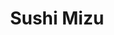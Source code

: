 ---
layout: place
title: "Sushi Mizu"
permalink: /connecticut/new-haven/sushi-mizu.html
stateAbbr: CT
stateName: Connecticut
cityName: New Haven
place_id: ChIJy6Ag3rHZ54kR8rgs0XQVYko
photos:
  - name: >-
      places/ChIJy6Ag3rHZ54kR8rgs0XQVYko/photos/AeeoHcK08kxQ7zs0P8RVd1dZNeWUEHP_96V0O7sjgxbsKApNPMLqTfzAC5wxDuNtu9MNpeKTlDKbK7BJ_ibLRdapSzMLQgytoVbi4iLdYkmBBrRaTR4iMEMA4o9rXtdqs8NJM5xU01NP4ibr906TB5W1YUAw2m--a2F4DXUTM4jn9UclGW2HO9Zm75coMQRRerBGtqOh43KqNQ4-d3kpxrOF4aDYno_ELeus_vMAcaGIz20MeBeUT1Nn0oOCOr-0p-GYfNkFvQprmQR9lJ0j64CBtFgHOXMM14Lf-SDWexOJyBPjs5T07opaQXtAjcVEaWkGufTRuDjWKRP_WfEhsLGhjEfmCvhLZGe7driCSqi_C_SH3evdj-yfhtwVwuKOh2NvuLFkOzzjsQDWTp2aabOEmpaZ4DCTLENrJSe8vGac5_oQRA
    widthPx: 4032
    heightPx: 3024
    authorAttributions:
      - displayName: William B
        uri: https://maps.google.com/maps/contrib/117357934109968920270
        photoUri: >-
          https://lh3.googleusercontent.com/a-/ALV-UjUSoM_OpenVza6GJOwjymKICWBm6_bFeVenSYgwa4OZF5LrfoIz=s100-p-k-no-mo
    flagContentUri: >-
      https://www.google.com/local/imagery/report/?cb_client=maps_api_places.places_api&image_key=!1e10!2sCIHM0ogKEICAgID4uLOJNw&hl=en-US
    googleMapsUri: >-
      https://www.google.com/maps/place//data=!3m4!1e2!3m2!1sCIHM0ogKEICAgID4uLOJNw!2e10!4m2!3m1!1s0x89e7d9b1de20a0cb:0x4a621574d12cb8f2
  - name: >-
      places/ChIJy6Ag3rHZ54kR8rgs0XQVYko/photos/AeeoHcKJL4ndY0Z27gq0qlT735MXuta9vVMl6EglpxUyo6qm8MC95arAhlUsG7AYF8Hk4BWspcClVYn_kPwF2zUxgkZbolpNGrjYPZLGNOfqV_S3d-lRLS3u3tNPTTgqosk2TmYOMkjmCv9OHJ7D1UpIJw7dO8V8Qxm6H4RSYkgPxTZb6qNRMoWoop-t9a7cMQOJJdcYR3oY_pVC8V7M3vHy1IsBcskUngXdSRQHwF_zpe3WTGQMiTFzSl8Fgx0b-Jna05QJ4yTxpV8uzSt6YlG4vorB9Yaa-xTl05GuTCAY47-dergFoSnhj8LPDDIy1b5bqQljOIAvj2IMvrXzu8OCEJh9B-z9Ssev_r27X8jW9wdDMTvYoCeicmk4RqpAjfXMJYsfaSawWfuchRBimsfa1okz6WfgHZU-pSRVrVQVrkHZJQ
    widthPx: 3024
    heightPx: 4032
    authorAttributions:
      - displayName: Tony Nguyen
        uri: https://maps.google.com/maps/contrib/101192039170076457688
        photoUri: >-
          https://lh3.googleusercontent.com/a-/ALV-UjW27Xepj5XfS2rHWQNoltVe6_1LBn7bkBsIRIwYJu5qlmK13w=s100-p-k-no-mo
    flagContentUri: >-
      https://www.google.com/local/imagery/report/?cb_client=maps_api_places.places_api&image_key=!1e10!2sCIHM0ogKEICAgIDRhuexBQ&hl=en-US
    googleMapsUri: >-
      https://www.google.com/maps/place//data=!3m4!1e2!3m2!1sCIHM0ogKEICAgIDRhuexBQ!2e10!4m2!3m1!1s0x89e7d9b1de20a0cb:0x4a621574d12cb8f2
  - name: >-
      places/ChIJy6Ag3rHZ54kR8rgs0XQVYko/photos/AeeoHcKNsU0dq250zj1aArF56h4MuW3RCW0uwqfZ_ZZnE4LVE_2hm__8dmJBQPfrq62aarVV22iu3KJ5LJomlfRvU9yPX2AJLyA1pHP_nBRffUg4OKAaXLvWSAEUtEo2QcV3kHp_ZZqk8XnAE-2yTAGydlQ-oWaF6Sh7up0WH_NIrepRq-q_lTcGAgJxHTclWEQlyJOFDZIEgR92vnasHDBbguLdVEi9q6-Cqy1a9BLOXC3nhdMReITW3at4oe6P_1qjjGN8eP8X7aMHmv-tnO3X-Af6Xr2HRL_HWSiQ-xZbtFt5TDo9ytBhVJQAYkGAqb3gZnZA9uwpNvk5HIdaY8B7kvPCgO6TyDnJW5QD6O-VCnSFKgRRRpDUvNbxCvVWy-wtzwt7vDIvTaB6fMRDIWGKYJjKHidC8RIDxQQ7_Zn8KII
    widthPx: 3024
    heightPx: 4032
    authorAttributions:
      - displayName: Caitlin
        uri: https://maps.google.com/maps/contrib/114072624236159336591
        photoUri: >-
          https://lh3.googleusercontent.com/a/ACg8ocKnAeWpAEEPAmva7tIID-AghhmOjgvkIKhTYc7QD93tcmK2xHzs=s100-p-k-no-mo
    flagContentUri: >-
      https://www.google.com/local/imagery/report/?cb_client=maps_api_places.places_api&image_key=!1e10!2sCIHM0ogKEICAgICHq8b5cg&hl=en-US
    googleMapsUri: >-
      https://www.google.com/maps/place//data=!3m4!1e2!3m2!1sCIHM0ogKEICAgICHq8b5cg!2e10!4m2!3m1!1s0x89e7d9b1de20a0cb:0x4a621574d12cb8f2
  - name: >-
      places/ChIJy6Ag3rHZ54kR8rgs0XQVYko/photos/AeeoHcIzXqwPeDEv6pQAH_o4hpX8K7QoCgS0d6JgOCR-uG6YsN3gGZaT0FrmjfuH7VceAp39qLvIrW3Xvf4iHIU7ndDTn_qzupZ9rjSGOqtAC_DW1O0l82TLNFLqc4DgU59_igYoINlUrtjSSbbBNG_4eVAdJEValFRq2lmC4FxNgqSqJXygBW4En7XfhO3FDTQBi7b824BHeos2uIciWg0a-VRnIvcwOs2M2elbL3EkW03BU4NT6eaaS0fBeL0-9JgeX5UzBBoU2k7N4ypr_D5oU0UEVf7p2fSF0BSRfb_xXr5k5kgGy-dEOiCLyT_G8FxS0AyS1h5VQZ1dIFAfIZ6LLsMYMZo9U6YujiD6pynrZYDMZG57qAdCrv_YQ6kC9BAzcZKHnSqhzi2oO-0iXL3F0kooVKjC245L9LN-ZNy7TgFC6nL8
    widthPx: 3024
    heightPx: 4032
    authorAttributions:
      - displayName: Francisco J. Tamayo
        uri: https://maps.google.com/maps/contrib/105775601959496147065
        photoUri: >-
          https://lh3.googleusercontent.com/a-/ALV-UjWSSl9fC747eBD81SOi71sh-EVw5gskqp46kBFx_JZVAqcCB7Bm=s100-p-k-no-mo
    flagContentUri: >-
      https://www.google.com/local/imagery/report/?cb_client=maps_api_places.places_api&image_key=!1e10!2sCIHM0ogKEICAgIDEi5OziAE&hl=en-US
    googleMapsUri: >-
      https://www.google.com/maps/place//data=!3m4!1e2!3m2!1sCIHM0ogKEICAgIDEi5OziAE!2e10!4m2!3m1!1s0x89e7d9b1de20a0cb:0x4a621574d12cb8f2
  - name: >-
      places/ChIJy6Ag3rHZ54kR8rgs0XQVYko/photos/AeeoHcLOFalh8Ou1xjmDOa6Cd_PNpIciucleHlHA6Z6tWo1h-oHsDFsU1qTcx2qGtbQPLrNew8QUH6v1YfYOg1L-egs5lYgm2GLzW-ejrbi7FZx8sj-k5DJGKxV9-Rss-3lrX-RCqWceDOS7oLUPQc1oZRldx-TOyJobmUdKm36tFiHH0oGjwtCSpnOa8LzChIWab0gkO2HWVJbkCaeVDujnNox3KRDwPEXXtyDMT2HHKvzlmm1HholA-k_vaK8KbiiSM9MukM7IhKZbMtfZG4OZAEzTzZJGucfxl87CuO0LK0pV3UC3_x_Gyfh7C2qLke8GhHeJT659Rzt7bBuCqmk86BcVDBStrYwIMfmJQ23by_PXQpzEsVQRmNQ7BwgxuVmc3TyyDTibmi3RhSZm1QpB6osQdvHyeZZ6yE2HoifFiBq8uA
    widthPx: 4160
    heightPx: 3120
    authorAttributions:
      - displayName: Jerald Lim
        uri: https://maps.google.com/maps/contrib/112577035205059113026
        photoUri: >-
          https://lh3.googleusercontent.com/a-/ALV-UjUrYcJEpIzDeOd0C-fZ2M9h5j44fK7-wcZebjcJkZClXtnr-0pU8w=s100-p-k-no-mo
    flagContentUri: >-
      https://www.google.com/local/imagery/report/?cb_client=maps_api_places.places_api&image_key=!1e10!2sCIHM0ogKEICAgICEsv6ZUA&hl=en-US
    googleMapsUri: >-
      https://www.google.com/maps/place//data=!3m4!1e2!3m2!1sCIHM0ogKEICAgICEsv6ZUA!2e10!4m2!3m1!1s0x89e7d9b1de20a0cb:0x4a621574d12cb8f2
  - name: >-
      places/ChIJy6Ag3rHZ54kR8rgs0XQVYko/photos/AeeoHcIhckKmHPdnkhxa3wcwV4UdGj293gjrW3YAgGVOWltw7flJta2SlEoNikuFTL499MxCoiALANkbb5foHjbZBX_omxN9Q_Cb2F9AAFfMAvxlndZmfzyPXmjQwtr5yONc2So7zeN2jorkKyeCrY3lPb8zqXW5aYWrRr1mJUGJ0K0Z2GWgrzJ_L4mTLroESJ71ckgSexVNQ9nDpTrqXC5MAtPYPO5mLXIFskOuLUn5nXzOHedJSXTwcf37kVrSzHxmKe9gHdItwUuZGKnh2gzdpoLXUZfV4lV1d84JQfovwLeJrau_lPi9PUAXTqtizoFDiNxNafqpf5iG_s1gUVnzguTRCX9DPrqE9xgB13UqgnPBQG0li-HN5bgmzXK_2F2OkgBKq5k_WskoovoGnXUkyqNsnM_XMHcTsl2kRbPSRpDelR0
    widthPx: 3024
    heightPx: 4032
    authorAttributions:
      - displayName: Angeline Vargas
        uri: https://maps.google.com/maps/contrib/101962637847981502696
        photoUri: >-
          https://lh3.googleusercontent.com/a-/ALV-UjVA9t2sNcpHZbYHNeqjHo96LBwcqhIGnQB_sw1uSfdLB_powh9c=s100-p-k-no-mo
    flagContentUri: >-
      https://www.google.com/local/imagery/report/?cb_client=maps_api_places.places_api&image_key=!1e10!2sCIHM0ogKEICAgMCQucacngE&hl=en-US
    googleMapsUri: >-
      https://www.google.com/maps/place//data=!3m4!1e2!3m2!1sCIHM0ogKEICAgMCQucacngE!2e10!4m2!3m1!1s0x89e7d9b1de20a0cb:0x4a621574d12cb8f2
  - name: >-
      places/ChIJy6Ag3rHZ54kR8rgs0XQVYko/photos/AeeoHcKQ886wvWfTQvfoit1Q_wDzTWaAjiNXxCMll-wPStTql26J_prptGSjF6A5rVGPyTe6g34EtnJG6N4SemXNAIsAV-qkds-X3lZlB4iB5Y2wpvmz2DJJXrzeTCYdm5v_0II88sfXt-7Wcj-KuNEPk6fXSm4OlCnsVYU8ctzAGAlbfhl97GcX6b-jwOehtGvCYJj2Cvx911lLZD-nGdpd0lWGsgnOZGEC__xGnQcPgHPRWvnUsWr_n-UDgDFpN3ZDBKd5vHG_DkpPCna8d86AMYeUJOLDyy_Zg_jpusLBRuAaGbenHEblX-aDRQ9b-dV6Brfo2eHKb0wPX1kZlOXxX4zQJzzGkAupMr2DqFrBtl6W98Pj8xTbB0RYFxGE6_0ncTOnJNPKx4GU6l5PQeiiZ9RpbNlMzZwS6IrgYSL58xa0hQ
    widthPx: 4032
    heightPx: 3024
    authorAttributions:
      - displayName: Minjae Kim
        uri: https://maps.google.com/maps/contrib/110803934302055694504
        photoUri: >-
          https://lh3.googleusercontent.com/a/ACg8ocL9xjFAmgn1zJqu4u-_irhigtcIDvT8tsRRpOdf29Tusy3nsA=s100-p-k-no-mo
    flagContentUri: >-
      https://www.google.com/local/imagery/report/?cb_client=maps_api_places.places_api&image_key=!1e10!2sCIHM0ogKEICAgIDEgcbIQA&hl=en-US
    googleMapsUri: >-
      https://www.google.com/maps/place//data=!3m4!1e2!3m2!1sCIHM0ogKEICAgIDEgcbIQA!2e10!4m2!3m1!1s0x89e7d9b1de20a0cb:0x4a621574d12cb8f2
  - name: >-
      places/ChIJy6Ag3rHZ54kR8rgs0XQVYko/photos/AeeoHcJKM90Sha70VjWZCzxB_18xL9YxUajw1q9TRv8f_PaUzngTfh3mVfoBsCrWToF5sNu6iALMny2QumDOjzMS4Hkc_q5byj3BqrIuDhcE_DNbS3nUq0e2biaE0H2gsLt0vHOR5GQTQl0hornLwELyjliGFQbf8RGbnnO-fhK8k7rykXib8oEnoM7jfQU87VJGpp2qrMvjjQ0TolT2Ym5tdiUN8NVAAjhzmu8lEquPjZChZP3FFlZg3PfSrg4VYecvF00fqnob5pPnRTVrWlJOOoZdrVSndL0hpNWNEJozFtemh07nlrNqkhju9jLdioshptGttnGUtYMrSQMju-TLbzl_1zsQHxapmkgYCgYXIw6FjyBySu-7Zv_u-OenPmx02-ZtnXAl46wqBbevDRu0wv4_59gT0XLUFNSyi31nLMkYBw
    widthPx: 3024
    heightPx: 4032
    authorAttributions:
      - displayName: shelima dickerson
        uri: https://maps.google.com/maps/contrib/113096288093891658532
        photoUri: >-
          https://lh3.googleusercontent.com/a-/ALV-UjWisINvHCJpYTapB6REt_VssRmS1-isGmPAPZLmydZJRZX8WkA=s100-p-k-no-mo
    flagContentUri: >-
      https://www.google.com/local/imagery/report/?cb_client=maps_api_places.places_api&image_key=!1e10!2sCIHM0ogKEICAgID25LDEbg&hl=en-US
    googleMapsUri: >-
      https://www.google.com/maps/place//data=!3m4!1e2!3m2!1sCIHM0ogKEICAgID25LDEbg!2e10!4m2!3m1!1s0x89e7d9b1de20a0cb:0x4a621574d12cb8f2
  - name: >-
      places/ChIJy6Ag3rHZ54kR8rgs0XQVYko/photos/AeeoHcJzvlsaX2b59ispNqqINMpYjYppCjKyah69jPNysdLNRrrY6ImI_c3NsVOI63s2ZC5PFwR4sz3u-v8FaUyowuYecPU6YiuQbhg4xd-tdlj1ulRg9HqFWEgGyRg6xomM1AENyr8fPteXYerLjKfDEroHIcrhD8OAAcbbmj1HPbebGJXYxGOWW-3WWkWniygmdG32npwmMnsaEWfR6wGNzkaTY7eNArN54hriJvd0zq5YKR7U-yuyhmLD7bLkSsJSBlY67GchOi_phFYOkCkr136WV9mIvyffCLGoNi5yFoNpszJzUNzq5VxBBoEurFWW3u4mS4XdoyT4BFtEfcze-idMpchdk0nXvCM2cJHYooDGkO7zhC_pJbfd3PL3wFQx9tDNi-5r_dK8Ii8FL6jDKP9DtMBzvfZ6X1VVsjwdBBg
    widthPx: 3000
    heightPx: 4000
    authorAttributions:
      - displayName: Tom L
        uri: https://maps.google.com/maps/contrib/105807936103816707596
        photoUri: >-
          https://lh3.googleusercontent.com/a/ACg8ocK9ThYVlPln8dnN7dTmFhFRcd8-M1bvkta2wMFOhEt4LKd9Lg=s100-p-k-no-mo
    flagContentUri: >-
      https://www.google.com/local/imagery/report/?cb_client=maps_api_places.places_api&image_key=!1e10!2sCIHM0ogKEICAgICJwa7Ubg&hl=en-US
    googleMapsUri: >-
      https://www.google.com/maps/place//data=!3m4!1e2!3m2!1sCIHM0ogKEICAgICJwa7Ubg!2e10!4m2!3m1!1s0x89e7d9b1de20a0cb:0x4a621574d12cb8f2
  - name: >-
      places/ChIJy6Ag3rHZ54kR8rgs0XQVYko/photos/AeeoHcLoKGm4q3hUGZEpgMbAT7OWTMXSXV3Lj8hWI9MNMVDxUEys_7yOJFw3kRe72dXFv0mZmIWyM_Vd0bap8PnxKS0BLLbHqcYViMgwRSAm-oDsXR5j10_4Et4107Bp8sSEkJSbbrAIbQr3YAs58Qx0C9Xo99mmSVGDLAEmvPsWfJZeutjPCy_XSEjSLRUkRfUlcNxDPiM4VskY-zp4wJl_jOZf8U5AWPQp0A0kO4PFibBtI2MOGTQBqd0ahM0y4_Xb9ScyayvmlU_alhdCxDyUBEdC-_zY5XubbXBedytPbjoc76USt2cEvdGnYuO1mUlMi99kJQIANn2XwBh8KwVTQ5pnjhzVGya3Pmhdc_T34dkY86WEJ_x8OYmgf70Rh4gAOklRcidefVAJ64cw-FNDRyH2N-r5Fl1FK9AhU4ZJ4Akd0A
    widthPx: 3024
    heightPx: 4032
    authorAttributions:
      - displayName: Angeline Vargas
        uri: https://maps.google.com/maps/contrib/101962637847981502696
        photoUri: >-
          https://lh3.googleusercontent.com/a-/ALV-UjVA9t2sNcpHZbYHNeqjHo96LBwcqhIGnQB_sw1uSfdLB_powh9c=s100-p-k-no-mo
    flagContentUri: >-
      https://www.google.com/local/imagery/report/?cb_client=maps_api_places.places_api&image_key=!1e10!2sCIHM0ogKEICAgMCQucacXg&hl=en-US
    googleMapsUri: >-
      https://www.google.com/maps/place//data=!3m4!1e2!3m2!1sCIHM0ogKEICAgMCQucacXg!2e10!4m2!3m1!1s0x89e7d9b1de20a0cb:0x4a621574d12cb8f2
address: 47 Whalley Ave, New Haven, CT 06511, USA
street: 47 Whalley Ave
city: New Haven
state: CT
zip: '06511'
country: USA
neighborhood: Dixwell
latitude: '41.313748'
longitude: '-72.933944'
accessibility_options:
  wheelchairAccessibleEntrance: true
  wheelchairAccessibleRestroom: true
  wheelchairAccessibleSeating: true
business_status: OPERATIONAL
name: Sushi Mizu
google_maps_links:
  directionsUri: >-
    https://www.google.com/maps/dir//''/data=!4m7!4m6!1m1!4e2!1m2!1m1!1s0x89e7d9b1de20a0cb:0x4a621574d12cb8f2!3e0
  placeUri: https://maps.google.com/?cid=5359870097994070258
  writeAReviewUri: >-
    https://www.google.com/maps/place//data=!4m3!3m2!1s0x89e7d9b1de20a0cb:0x4a621574d12cb8f2!12e1
  reviewsUri: >-
    https://www.google.com/maps/place//data=!4m4!3m3!1s0x89e7d9b1de20a0cb:0x4a621574d12cb8f2!9m1!1b1
  photosUri: >-
    https://www.google.com/maps/place//data=!4m3!3m2!1s0x89e7d9b1de20a0cb:0x4a621574d12cb8f2!10e5
primary_type: Restaurant
opening_hours:
  regular: null
  current: null
secondary_opening_hours:
  regular:
    weekdayDescriptions: null
    type: null
  current:
    weekdayDescriptions: null
    type: null
phone: (203) 777-9888
price_level: PRICE_LEVEL_MODERATE
price_range: $10 &ndash; $20
rating: '3.0'
rating_count: 125
website: https://eatsushimizu.com/
description: >-
  Unpretentious venue featuring an ample sushi menu, plus familiar Japanese
  entrees & noodles.
reviews:
  - name: >-
      places/ChIJy6Ag3rHZ54kR8rgs0XQVYko/reviews/ChZDSUhNMG9nS0VJQ0FnTUNRdWNhY2JnEAE
    relativePublishTimeDescription: a month ago
    rating: 5
    text:
      text: >-
        I dined in today with a friend of mine. The food was incredible and the
        staff was so kind and attentive.  The Spicy Crab roll was my absolute
        favorite! It was so refreshing yet tasty. My friend enjoyed her Chicken
        Tempura Roll, the serving size was so big she couldn’t finish it but it
        was delicious. The Mango Sticky rice was sweet and tasty, the mangoes
        were very ripe and cold as well. We will be coming here more often as
        regulars and hope to try more on the menu!
      languageCode: en
    originalText:
      text: >-
        I dined in today with a friend of mine. The food was incredible and the
        staff was so kind and attentive.  The Spicy Crab roll was my absolute
        favorite! It was so refreshing yet tasty. My friend enjoyed her Chicken
        Tempura Roll, the serving size was so big she couldn’t finish it but it
        was delicious. The Mango Sticky rice was sweet and tasty, the mangoes
        were very ripe and cold as well. We will be coming here more often as
        regulars and hope to try more on the menu!
      languageCode: en
    authorAttribution:
      displayName: Angeline Vargas
      uri: https://www.google.com/maps/contrib/101962637847981502696/reviews
      photoUri: >-
        https://lh3.googleusercontent.com/a-/ALV-UjVA9t2sNcpHZbYHNeqjHo96LBwcqhIGnQB_sw1uSfdLB_powh9c=s128-c0x00000000-cc-rp-mo
    publishTime: '2025-03-06T00:37:30.517083Z'
    flagContentUri: >-
      https://www.google.com/local/review/rap/report?postId=ChZDSUhNMG9nS0VJQ0FnTUNRdWNhY2JnEAE&d=17924085&t=1
    googleMapsUri: >-
      https://www.google.com/maps/reviews/data=!4m6!14m5!1m4!2m3!1sChZDSUhNMG9nS0VJQ0FnTUNRdWNhY2JnEAE!2m1!1s0x89e7d9b1de20a0cb:0x4a621574d12cb8f2
  - name: >-
      places/ChIJy6Ag3rHZ54kR8rgs0XQVYko/reviews/ChdDSUhNMG9nS0VJQ0FnSUNIcThiNTBnRRAB
    relativePublishTimeDescription: 7 months ago
    rating: 2
    text:
      text: >-
        Food was edible and that’s all I can say about it. Was not enjoyable in
        any way though. Flavor wise the fish wasn’t what I wanted it to be but I
        really tried to mind over matter it. But it wasn’t good. The sweet
        potato roll had a lot of filling which, while generous, was actually too
        much for what it was. Wish it were crispier as well but I know some of
        that is lost in delivery. Sushi did look like whoever rolled it had
        never rolled sushi before. Lastly, the delivery driver did not call,
        text, or update on grubhub that it was delivered, but after reading
        other reviews, I went outside and it was there, on my porch. Delivery
        driver should be letting people know when it’s delivered.
      languageCode: en
    originalText:
      text: >-
        Food was edible and that’s all I can say about it. Was not enjoyable in
        any way though. Flavor wise the fish wasn’t what I wanted it to be but I
        really tried to mind over matter it. But it wasn’t good. The sweet
        potato roll had a lot of filling which, while generous, was actually too
        much for what it was. Wish it were crispier as well but I know some of
        that is lost in delivery. Sushi did look like whoever rolled it had
        never rolled sushi before. Lastly, the delivery driver did not call,
        text, or update on grubhub that it was delivered, but after reading
        other reviews, I went outside and it was there, on my porch. Delivery
        driver should be letting people know when it’s delivered.
      languageCode: en
    authorAttribution:
      displayName: Caitlin
      uri: https://www.google.com/maps/contrib/114072624236159336591/reviews
      photoUri: >-
        https://lh3.googleusercontent.com/a/ACg8ocKnAeWpAEEPAmva7tIID-AghhmOjgvkIKhTYc7QD93tcmK2xHzs=s128-c0x00000000-cc-rp-mo-ba2
    publishTime: '2024-09-09T00:38:27.244368Z'
    flagContentUri: >-
      https://www.google.com/local/review/rap/report?postId=ChdDSUhNMG9nS0VJQ0FnSUNIcThiNTBnRRAB&d=17924085&t=1
    googleMapsUri: >-
      https://www.google.com/maps/reviews/data=!4m6!14m5!1m4!2m3!1sChdDSUhNMG9nS0VJQ0FnSUNIcThiNTBnRRAB!2m1!1s0x89e7d9b1de20a0cb:0x4a621574d12cb8f2
  - name: >-
      places/ChIJy6Ag3rHZ54kR8rgs0XQVYko/reviews/ChZDSUhNMG9nS0VJQ0FnSURob3JXV2NnEAE
    relativePublishTimeDescription: a year ago
    rating: 5
    text:
      text: >-
        Just tried Sushi Mizu for takeout for the first time and I have to say
        it was delicious. Very pleasant surprise due to the mixed reviews.


        I will admit walking in made me question if I made the right call. I
        would highly suggest taking out, but undoubtedly the food was great.


        I got the KFC Bao (a must), eel avocado roll, shrimp avocado roll, New
        Haven roll (amazing!), and a Yaki Udon w/ beef (good - think beef lo
        mien not as oily, and had a good array of veggies: mushroom, broccoli,
        zucchini, and carrots).


        All was great, I will be returning, seems like a nice working family.


        Update: second time - still awesome! The Dinner Bento Box is good value.
      languageCode: en
    originalText:
      text: >-
        Just tried Sushi Mizu for takeout for the first time and I have to say
        it was delicious. Very pleasant surprise due to the mixed reviews.


        I will admit walking in made me question if I made the right call. I
        would highly suggest taking out, but undoubtedly the food was great.


        I got the KFC Bao (a must), eel avocado roll, shrimp avocado roll, New
        Haven roll (amazing!), and a Yaki Udon w/ beef (good - think beef lo
        mien not as oily, and had a good array of veggies: mushroom, broccoli,
        zucchini, and carrots).


        All was great, I will be returning, seems like a nice working family.


        Update: second time - still awesome! The Dinner Bento Box is good value.
      languageCode: en
    authorAttribution:
      displayName: Tony Nguyen
      uri: https://www.google.com/maps/contrib/101192039170076457688/reviews
      photoUri: >-
        https://lh3.googleusercontent.com/a-/ALV-UjW27Xepj5XfS2rHWQNoltVe6_1LBn7bkBsIRIwYJu5qlmK13w=s128-c0x00000000-cc-rp-mo-ba2
    publishTime: '2023-04-24T23:35:10.739409Z'
    flagContentUri: >-
      https://www.google.com/local/review/rap/report?postId=ChZDSUhNMG9nS0VJQ0FnSURob3JXV2NnEAE&d=17924085&t=1
    googleMapsUri: >-
      https://www.google.com/maps/reviews/data=!4m6!14m5!1m4!2m3!1sChZDSUhNMG9nS0VJQ0FnSURob3JXV2NnEAE!2m1!1s0x89e7d9b1de20a0cb:0x4a621574d12cb8f2
  - name: >-
      places/ChIJy6Ag3rHZ54kR8rgs0XQVYko/reviews/ChdDSUhNMG9nS0VJQ0FnSUQyNUxERXpnRRAB
    relativePublishTimeDescription: 2 years ago
    rating: 1
    text:
      text: >-
        Really wish I had seen the reviews before ordering. 1. I ordered shrimp
        tempura, and the tempura was cut into these 4 gigantic blocks, and they
        didn’t give me any soy sauce, no, instead they drizzled it on it so some
        of the rice was either soggy with soy sauce or there was none on it. I
        like to dip my sushi myself. And then I also ordered hibachi. It tasted
        like shrimp and broccoli, which honestly that’s exactly what it was.
        Shrimp and broccoli drowning in what tasted like mirin and soy sauce.
        And it also came with white rice. No hibachi fried rice or hibachi
        noodles, just a container of white rice. I would never waste my money
        here ever again.
      languageCode: en
    originalText:
      text: >-
        Really wish I had seen the reviews before ordering. 1. I ordered shrimp
        tempura, and the tempura was cut into these 4 gigantic blocks, and they
        didn’t give me any soy sauce, no, instead they drizzled it on it so some
        of the rice was either soggy with soy sauce or there was none on it. I
        like to dip my sushi myself. And then I also ordered hibachi. It tasted
        like shrimp and broccoli, which honestly that’s exactly what it was.
        Shrimp and broccoli drowning in what tasted like mirin and soy sauce.
        And it also came with white rice. No hibachi fried rice or hibachi
        noodles, just a container of white rice. I would never waste my money
        here ever again.
      languageCode: en
    authorAttribution:
      displayName: shelima dickerson
      uri: https://www.google.com/maps/contrib/113096288093891658532/reviews
      photoUri: >-
        https://lh3.googleusercontent.com/a-/ALV-UjWisINvHCJpYTapB6REt_VssRmS1-isGmPAPZLmydZJRZX8WkA=s128-c0x00000000-cc-rp-mo
    publishTime: '2022-05-06T22:26:38.600756Z'
    flagContentUri: >-
      https://www.google.com/local/review/rap/report?postId=ChdDSUhNMG9nS0VJQ0FnSUQyNUxERXpnRRAB&d=17924085&t=1
    googleMapsUri: >-
      https://www.google.com/maps/reviews/data=!4m6!14m5!1m4!2m3!1sChdDSUhNMG9nS0VJQ0FnSUQyNUxERXpnRRAB!2m1!1s0x89e7d9b1de20a0cb:0x4a621574d12cb8f2
  - name: >-
      places/ChIJy6Ag3rHZ54kR8rgs0XQVYko/reviews/ChZDSUhNMG9nS0VJQ0FnSUNKd1k3NEdBEAE
    relativePublishTimeDescription: a year ago
    rating: 1
    text:
      text: >-
        The food is trash. I got the soggy general tso with gloomy fried rice
        and overcooked hard chunks of pork in it. I haven't had it but I
        wouldn't recommend the sushi either if they can mess up chicken and rice
        so badly.
      languageCode: en
    originalText:
      text: >-
        The food is trash. I got the soggy general tso with gloomy fried rice
        and overcooked hard chunks of pork in it. I haven't had it but I
        wouldn't recommend the sushi either if they can mess up chicken and rice
        so badly.
      languageCode: en
    authorAttribution:
      displayName: Tom L
      uri: https://www.google.com/maps/contrib/105807936103816707596/reviews
      photoUri: >-
        https://lh3.googleusercontent.com/a/ACg8ocK9ThYVlPln8dnN7dTmFhFRcd8-M1bvkta2wMFOhEt4LKd9Lg=s128-c0x00000000-cc-rp-mo
    publishTime: '2023-06-28T16:22:56.445702Z'
    flagContentUri: >-
      https://www.google.com/local/review/rap/report?postId=ChZDSUhNMG9nS0VJQ0FnSUNKd1k3NEdBEAE&d=17924085&t=1
    googleMapsUri: >-
      https://www.google.com/maps/reviews/data=!4m6!14m5!1m4!2m3!1sChZDSUhNMG9nS0VJQ0FnSUNKd1k3NEdBEAE!2m1!1s0x89e7d9b1de20a0cb:0x4a621574d12cb8f2
parking_options:
  valetParking: false
payment_options:
  acceptsCreditCards: true
  acceptsDebitCards: true
  acceptsCashOnly: false
  acceptsNfc: true
allow_dogs: null
curbside_pickup: null
delivery: true
dine_in: true
good_for_children: false
good_for_groups: null
good_for_sports: false
live_music: false
menu_for_children: false
outdoor_seating: false
reservable: true
restroom: true
serves_beer: null
serves_breakfast: false
serves_brunch: null
serves_cocktails: null
serves_coffee: false
serves_dinner: true
serves_dessert: true
serves_lunch: true
serves_vegetarian_food: true
serves_wine: null
takeout: true

---
